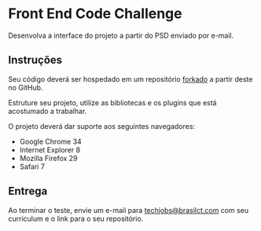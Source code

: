 # Front End Code Challenge

Desenvolva a interface do projeto a partir do PSD enviado por e-mail.

## Instruções

Seu código deverá ser hospedado em um repositório [forkado](https://github.com/brasilct/frontendcodechallenge/fork) a partir deste no GitHub.

Estruture seu projeto, utilize as bibliotecas e os plugins que está acostumado a trabalhar.

O projeto deverá dar suporte aos seguintes navegadores:

- Google Chrome 34
- Internet Explorer 8
- Mozilla Firefox 29
- Safari 7

## Entrega

Ao terminar o teste, envie um e-mail para techjobs@brasilct.com com seu curriculum e o link para o seu repositório.
